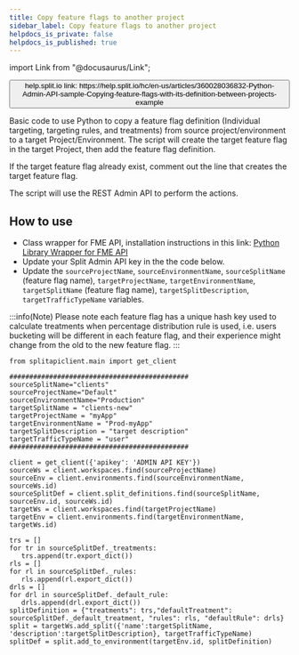 ```yaml
---
title: Copy feature flags to another project
sidebar_label: Copy feature flags to another project
helpdocs_is_private: false
helpdocs_is_published: true
---
```


import Link from "@docusaurus/Link";

<p>
  <button style={{borderRadius:'8px', border:'1px', fontFamily:'Courier New', fontWeight:'800', textAlign:'left'}}> help.split.io link: https://help.split.io/hc/en-us/articles/360028036832-Python-Admin-API-sample-Copying-feature-flags-with-its-definition-between-projects-example </button>
</p>

Basic code to use Python to copy a feature flag definition (Individual targeting, targeting rules, and treatments) from source project/environment to a target Project/Environment. The script will create the target feature flag in the target Project, then add the feature flag definition.

If the target feature flag already exist, comment out the line that creates the target feature flag.

The script will use the REST Admin API to perform the actions.

## How to use

 - Class wrapper for FME API, installation instructions in this link: [Python Library Wrapper for FME API](https://help.split.io/hc/en-us/articles/4412331052685)
 - Update your Split Admin API key in the the code below.
 - Update the `sourceProjectName`, `sourceEnvironmentName`, `sourceSplitName` (feature flag name), `targetProjectName`, `targetEnvironmentName`, `targetSplitName` (feature flag name), `targetSplitDescription`, `targetTrafficTypeName` variables.

 :::info(Note)
 Please note each feature flag has a unique hash key used to calculate treatments when percentage distribution rule is used, i.e. users bucketing will be different in each feature flag, and their experience might change from the old to the new feature flag.
 :::

```
from splitapiclient.main import get_client

#############################################
sourceSplitName="clients"
sourceProjectName="Default"
sourceEnvironmentName="Production"
targetSplitName = "clients-new"
targetProjectName = "myApp"
targetEnvironmentName = "Prod-myApp"
targetSplitDescription = "target description"
targetTrafficTypeName = "user"
#############################################

client = get_client({'apikey': 'ADMIN API KEY'})
sourceWs = client.workspaces.find(sourceProjectName)
sourceEnv = client.environments.find(sourceEnvironmentName, sourceWs.id)
sourceSplitDef = client.split_definitions.find(sourceSplitName, sourceEnv.id, sourceWs.id)
targetWs = client.workspaces.find(targetProjectName)
targetEnv = client.environments.find(targetEnvironmentName, targetWs.id)

trs = []
for tr in sourceSplitDef._treatments:
   trs.append(tr.export_dict())
rls = []
for rl in sourceSplitDef._rules:
   rls.append(rl.export_dict()) 
drls = []
for drl in sourceSplitDef._default_rule:
   drls.append(drl.export_dict()) 
splitDefinition = {"treatments": trs,"defaultTreatment": sourceSplitDef._default_treatment, "rules": rls, "defaultRule": drls}
split = targetWs.add_split({'name':targetSplitName, 'description':targetSplitDescription}, targetTrafficTypeName)
splitDef = split.add_to_environment(targetEnv.id, splitDefinition)
```